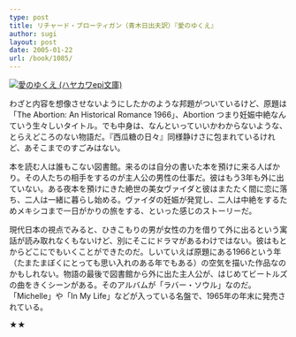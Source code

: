 ```yaml
---
type: post
title: リチャード・ブローティガン（青木日出夫訳）『愛のゆくえ』
author: sugi
layout: post
date: 2005-01-22
url: /book/1085/
---
```

<a href="http://www.amazon.co.jp/exec/obidos/ASIN/4151200215/chezsugi-22/ref=nosim/" name="amazletlink" target="_blank"><img src="http://ecx.images-amazon.com/images/I/512CEZSypaL.jpg" alt="愛のゆくえ (ハヤカワepi文庫)" style="border: none;" class="alignleft"/></a>

わざと内容を想像させないようにしたかのような邦題がついているけど、原題は「The Abortion: An Historical Romance 1966」、Abortion つまり妊娠中絶なんていう生々しいタイトル。でも中身は、なんといっていいかわからないような、とらえどころのない物語だ。『西瓜糖の日々』同様静けさに包まれているけれど、あそこまでのすごみはない。

本を読む人は誰もこない図書館。来るのは自分の書いた本を預けに来る人ばかり。その人たちの相手をするのが主人公の男性の仕事だ。彼はもう3年も外に出ていない。ある夜本を預けにきた絶世の美女ヴァイダと彼はまたたく間に恋に落ち、二人は一緒に暮らし始める。ヴァイダの妊娠が発覚し、二人は中絶をするためメキシコまで一日がかりの旅をする、といった感じのストーリーだ。

現代日本の視点でみると、ひきこもりの男が女性の力を借りて外に出るという寓話が読み取れなくもないけど、別にそこにドラマがあるわけではない。彼はもとからどこにでもいくことができたのだ。しいていえば原題にある1966という年（たまたまぼくにとっても思い入れのある年でもある）の空気を描いた作品なのかもしれない。物語の最後で図書館から外に出た主人公が、はじめてビートルズの曲をきくシーンがある。そのアルバムが「ラバー・ソウル」なのだ。「Michelle」や「In My Life」などが入っている名盤で、1965年の年末に発売されている。

★★

